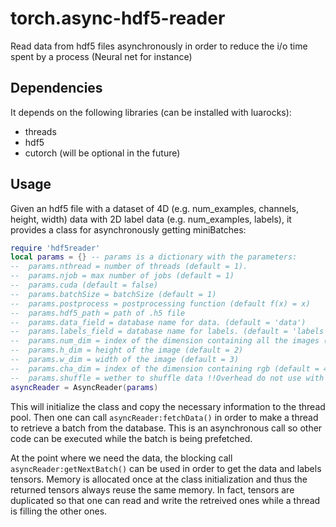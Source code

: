 # torch.async-hdf5-reader
Read data from hdf5 files asynchronously in order to reduce the i/o time spent by a process (Neural net for instance)

## Dependencies
It depends on the following libraries (can be installed with luarocks):
* threads
* hdf5
* cutorch (will be optional in the future)

## Usage
Given an hdf5 file with a dataset of 4D (e.g. num_examples, channels, height, width) data with 2D label data (e.g. num_examples, labels), it provides a class for asynchronously getting miniBatches:

```lua
require 'hdf5reader'
local params = {} -- params is a dictionary with the parameters:
--  params.nthread = number of threads (default = 1).
--  params.njob = max number of jobs (default = 1)
--  params.cuda (default = false)
--  params.batchSize = batchSize (default = 1)
--  params.postprocess = postprocessing function (default f(x) = x)
--  params.hdf5_path = path of .h5 file
--  params.data_field = database name for data. (default = 'data')
--  params.labels_field = database name for labels. (default = 'labels')
--  params.num_dim = index of the dimension containing all the images (default = 1)
--  params.h_dim = height of the image (default = 2)
--  params.w_dim = width of the image (default = 3)
--  params.cha_dim = index of the dimension containing rgb (default = 4)
--  params.shuffle = wether to shuffle data !!Overhead do not use with already shuffled data¡¡  (default = false)
asyncReader = AsyncReader(params)
```

This will initialize the class and copy the necessary information to the thread pool. Then one can call `asyncReader:fetchData()` in order to make a thread to retrieve a batch from the database. This is an asynchronous call so other code can be executed while the batch is being prefetched.

At the point where we need the data, the blocking call `asyncReader:getNextBatch()` can be used in order to get the data and labels tensors. Memory is allocated once at the class initialization and thus the returned tensors always reuse the same memory. In fact, tensors are duplicated so that one can read and write the retreived ones while a thread is filling the other ones.


